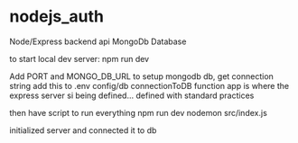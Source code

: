 # nodejs_auth
Node/Express backend api
MongoDb Database

to start local dev server: npm run dev


Add PORT and MONGO_DB_URL to
setup mongodb db, get connection string add this to .env
config/db connectionToDB function
app is where the express server si being defined... defined with standard practices

then have script to run everything npm run dev nodemon src/index.js

initialized server and connected it to db



